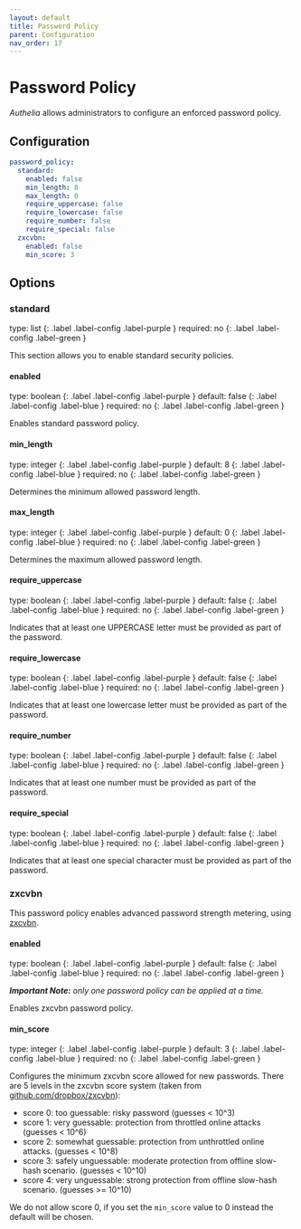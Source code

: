 ```yaml
---
layout: default
title: Password Policy
parent: Configuration
nav_order: 17
---
```


# Password Policy

_Authelia_ allows administrators to configure an enforced password policy.

## Configuration

```yaml
password_policy:
  standard:
    enabled: false
    min_length: 8
    max_length: 0
    require_uppercase: false
    require_lowercase: false
    require_number: false
    require_special: false
  zxcvbn:
    enabled: false
    min_score: 3
```

## Options

### standard
<div markdown="1">
type: list
{: .label .label-config .label-purple }
required: no
{: .label .label-config .label-green }
</div>

This section allows you to enable standard security policies.

#### enabled
<div markdown="1">
type: boolean
{: .label .label-config .label-purple }
default: false
{: .label .label-config .label-blue }
required: no
{: .label .label-config .label-green }
</div>

Enables standard password policy.

#### min_length
<div markdown="1">
type: integer
{: .label .label-config .label-purple }
default: 8
{: .label .label-config .label-blue }
required: no
{: .label .label-config .label-green }
</div>

Determines the minimum allowed password length.

#### max_length
<div markdown="1">
type: integer
{: .label .label-config .label-purple }
default: 0
{: .label .label-config .label-blue }
required: no
{: .label .label-config .label-green }
</div>

Determines the maximum allowed password length.

#### require_uppercase
<div markdown="1">
type: boolean
{: .label .label-config .label-purple }
default: false
{: .label .label-config .label-blue }
required: no
{: .label .label-config .label-green }
</div>

Indicates that at least one UPPERCASE letter must be provided as part of the password.

#### require_lowercase
<div markdown="1">
type: boolean
{: .label .label-config .label-purple }
default: false
{: .label .label-config .label-blue }
required: no
{: .label .label-config .label-green }
</div>

Indicates that at least one lowercase letter must be provided as part of the password.

#### require_number
<div markdown="1">
type: boolean
{: .label .label-config .label-purple }
default: false
{: .label .label-config .label-blue }
required: no
{: .label .label-config .label-green }
</div>

Indicates that at least one number must be provided as part of the password.

#### require_special
<div markdown="1">
type: boolean
{: .label .label-config .label-purple }
default: false
{: .label .label-config .label-blue }
required: no
{: .label .label-config .label-green }
</div>

Indicates that at least one special character must be provided as part of the password.

### zxcvbn

This password policy enables advanced password strength metering, using [zxcvbn](https://github.com/dropbox/zxcvbn).

#### enabled
<div markdown="1">
type: boolean
{: .label .label-config .label-purple }
default: false
{: .label .label-config .label-blue }
required: no
{: .label .label-config .label-green }
</div>

_**Important Note:** only one password policy can be applied at a time._

Enables zxcvbn password policy.

#### min_score
<div markdown="1">
type: integer
{: .label .label-config .label-purple }
default: 3
{: .label .label-config .label-blue }
required: no
{: .label .label-config .label-green }
</div>

Configures the minimum zxcvbn score allowed for new passwords. There are 5 levels in the zxcvbn score system (taken from [github.com/dropbox/zxcvbn](https://github.com/dropbox/zxcvbn#usage)):

- score 0: too guessable: risky password (guesses < 10^3)
- score 1: very guessable: protection from throttled online attacks (guesses < 10^6)
- score 2: somewhat guessable: protection from unthrottled online attacks. (guesses < 10^8)
- score 3: safely unguessable: moderate protection from offline slow-hash scenario. (guesses < 10^10)
- score 4: very unguessable: strong protection from offline slow-hash scenario. (guesses >= 10^10)

We do not allow score 0, if you set the `min_score` value to 0 instead the default will be chosen.